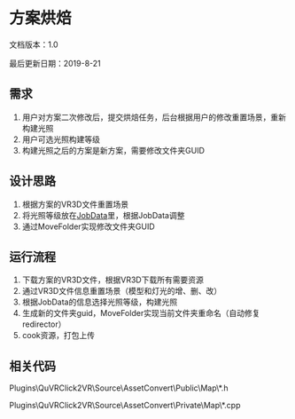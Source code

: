 # 方案烘焙

文档版本：1.0 

最后更新日期：2019-8-21

## 需求

1. 用户对方案二次修改后，提交烘焙任务，后台根据用户的修改重置场景，重新构建光照
2. 用户可选光照构建等级
3. 构建光照之后的方案是新方案，需要修改文件夹GUID

## 设计思路

1. 根据方案的VR3D文件重置场景
2. 将光照等级放在[JobData](../shu-ju-zu-zhi/jobdata-zu-zhi.md#fang-an-hong-bei-jobdata)里，根据JobData调整
3. 通过MoveFolder实现修改文件夹GUID

## 运行流程

1. 下载方案的VR3D文件，根据VR3D下载所有需要资源
2. 通过VR3D文件信息重置场景（模型和灯光的增、删、改）
3. 根据JobData的信息选择光照等级，构建光照
4. 生成新的文件夹guid，MoveFolder实现当前文件夹重命名（自动修复redirector）
5. cook资源，打包上传

## 相关代码

Plugins\QuVRClick2VR\Source\AssetConvert\Public\Map\\*.h

Plugins\QuVRClick2VR\Source\AssetConvert\Private\Map\\*.cpp

